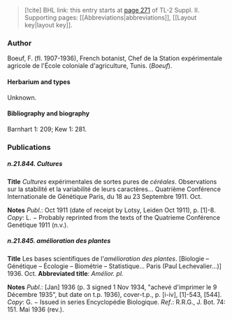 > [!cite] BHL link: this entry starts at [page 271](https://www.biodiversitylibrary.org/item/103859#page/281/mode/1up) of TL-2 Suppl. II.
> Supporting pages: [[Abbreviations|abbreviations]], [[Layout key|layout key]].

### Author

Boeuf, F. (fl. 1907-1936), French botanist, Chef de la Station expérimentale agricole de l'École coloniale d'agriculture, Tunis. (*Boeuf*).

#### Herbarium and types

Unknown.

#### Bibliography and biography

Barnhart 1: 209; Kew 1: 281.

### Publications

##### n.21.844. Cultures

**Title**
*Cultures* expérimentales de sortes pures de *céréales*. Observations sur la stabilité et la variabilité de leurs caractères... Quatrième Conférence Internationale de Génétique Paris, du 18 au 23 Septembre 1911. Oct.

**Notes**
*Publ*.: Oct 1911 (date of receipt by Lotsy, Leiden Oct 1911), p. \[1\]-8. *Copy*: L. − Probably reprinted from the texts of the Quatrieme Conférence Genétique 1911 (n.v.).

##### n.21.845. amélioration des plantes

**Title**
Les bases scientifiques de l'*amélioration des plantes*. \[Biologie – Génétique – Écologie – Biométrie – Statistique... Paris (Paul Lechevalier...)\] 1936. Oct.
**Abbreviated title**: *Amélior. pl.*

**Notes**
*Publ*.: \[Jan\] 1936 (p. 3 signed 1 Nov 1934, "achevé d'imprimer le 9 Décembre 1935", but date on t.p. 1936), cover-t.p., p. \[i-iv\], \[1\]-543, \[544\]. *Copy*: G. − Issued in series Encyclopédie Biologique.
*Ref*.: R.R.G., J. Bot. 74: 151. Mai 1936 (rev.).

